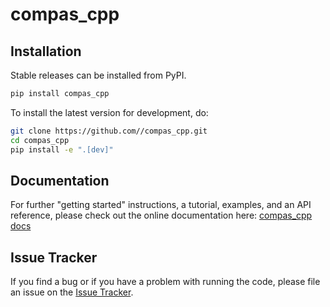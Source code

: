 # compas_cpp



## Installation

Stable releases can be installed from PyPI.

```bash
pip install compas_cpp
```

To install the latest version for development, do:

```bash
git clone https://github.com//compas_cpp.git
cd compas_cpp
pip install -e ".[dev]"
```

## Documentation

For further "getting started" instructions, a tutorial, examples, and an API reference,
please check out the online documentation here: [compas_cpp docs](https://.github.io/compas_cpp)

## Issue Tracker

If you find a bug or if you have a problem with running the code, please file an issue on the [Issue Tracker](https://github.com//compas_cpp/issues).
